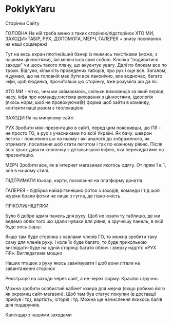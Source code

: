 # PoklykYaru

Сторінки Сайту

ГОЛОВНА 
На ній треба меню з таких сторінок/підсторінок ХТО МИ, ЗАХОДИ>ТАБІР, РУХ, ДОПОМОГА, МЕРЧ, ГАЛЕРЕЯ + знизу посилання на наші соцмережі

Тут на весь екран плотнєйший банер із якимись текстіками (може, з нашими цінностями), які міняються самі собою. Кнопка "подивитися заходи" чи шось такого плану, що акуентує увагу. Далі по блокам все по трохи. Відгуки, кількість проведених таборів, про рух і оце все. Загалом, я думаю, що на головній має бути все лаконічно, але водночас, багато інфи, щоб людинка, прочитавши цю сторінку, вже розуміла шо да як.

ХТО МИ - чітко, чим ми займаємось, скільки вихованців за який період часу, інфа про команду,система виховання з цінностями, ідеологія (якось норм, шоб не провокуючи😅) форма щоб зайти в команду, контакти наші разом з геолокацією

ЗАХОДИ
Як на минулому сайті

РУХ
Зробити міні-презентацію в сайті, перед цим пояснивши, шо ПЯ - не просто ГО, а рух з учасниками по всій Україні. Як бачу: шеврон легота - пояснення шо на ньому і які аналогії до зображеного, як отримати, посилання шоб стати леготом і так по кожному рівню. Після всіх трьох давати кнопочку з детальнішою інфою, яка перекидатиме на презентацію. 

МЕРЧ
Зробити все, як в інтернет магазинах якогось одягу. От прям 1 в 1, але в нашому стилі.

ПІДТРИМАТИ
Кьюар, карти, посилання на платформу донатів. 

ГАЛЕРЕЯ - підбірка найафігєнніших фоток з заходів, команди і т.д шоб журіки брали фотки не лише з гугла, де гівно-якість.


ПРІКОЛИ/НІШТЯКИ

Було б добре адмін панель для руху. Щоб не юзати ту таблицю, де ми ведемо облік того що здали чуваки для рівня, а зручнішу панель, в якій буде весь фарш. 

Якщо там буде сторінка з хавлами членів ГО, то можна зробити таку саму для членів руху. І коли їх буде багато, то буде прикольною виглядати-буде на одній сторінці багато облич і зверху надптс «РУХ ПЯ». Виглядатиме мощно

Наших пташок з руху якось заанімувати і шоб вони літали на завантаженні сторінок

Реєстрація на заходи через сайт, а не через форму. Красіво і зручно.

Можна зробити особистий кабінет юзера для мерча (якщо робимо його як окремиц сайт-магазин). Щоб там був статус покупки (в доставці/прибув і тд), вартість, історія і тд. Можна ще начислення якихось балів для подарунків.

Календар з нашими заходами
